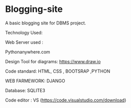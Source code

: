 # Blogging-site
A basic blogging site for DBMS project.


Technology Used:

Web Server used :

Pythonanywhere.com

Design Tool for diagrams: https://www.draw.io

Code standard:
            HTML, CSS , BOOTSRAP ,PYTHON

WEB FARMEWORK: DJANGO

Database:
             SQLITE3
             
Code editor  : VS (https://code.visualstudio.com/download)
